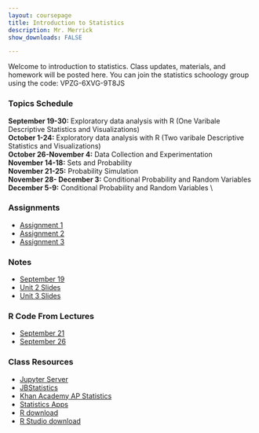 ```yaml
---
layout: coursepage
title: Introduction to Statistics 
description: Mr. Merrick 
show_downloads: FALSE

---
```


Welcome to introduction to statistics. Class updates, materials, and homework will be posted here. You can join the statistics schoology group using the code: VPZG-6XVG-9T8JS

### Topics Schedule

**September 19-30:** Exploratory data analysis with R (One Varibale Descriptive Statistics and Visualizations) \
**October 1-24:** Exploratory data analysis with R (Two varibale Descriptive Statistics and Visualizations) \
**October 26-November 4:** Data Collection and Experimentation \
**November 14-18:** Sets and Probability \
**November 21-25:** Probability Simulation \
**November 28- December 3:** Conditional Probability and Random Variables \
**December 5-9:** Conditional Probability and Random Variables \


### Assignments 
*  <a href="https://merrickmath.github.io/MerrickMath.github.io-APSTAT/Assignments/Assignment1.pdf"> Assignment 1 </a>
*  <a href="https://merrickmath.github.io/MerrickMath.github.io-APSTAT/Assignments/Assignment2.pdf"> Assignment 2 </a>
*  <a href="https://merrickmath.github.io/MerrickMath.github.io-APSTAT/Assignments/Assignment3.pdf"> Assignment 3 </a>

<!--- 
*  <a href="https://merrickmath.github.io/MerrickMath.github.io-APSTAT/Assignments/Assignment2.pdf"> Assignment 2 </a>
*  <a href="https://merrickmath.github.io/MerrickMath.github.io-APSTAT/Assignments/Assignment3.pdf"> Assignment 3 </a>
*  <a href="https://merrickmath.github.io/MerrickMath.github.io-APSTAT/Assignments/Assignment4.pdf"> Assignment 4 </a>
*  <a href="https://merrickmath.github.io/MerrickMath.github.io-APSTAT/Assignments/Assignment5.pdf"> Assignment 5 </a>
---> 

### Notes 
*  <a href="https://merrickmath.github.io/MerrickMath.github.io-APSTAT/Notes/September19.pdf"> September 19 </a> 
*  <a href="https://merrickmath.github.io/MerrickMath.github.io-APSTAT/2021Statistics/Slides/Unit2.pdf"> Unit 2 Slides </a> 
*  <a href="https://merrickmath.github.io/MerrickMath.github.io-APSTAT/2021Statistics/Slides/Unit3.pdf"> Unit 3 Slides </a> 

### R Code From Lectures 
* <a href="https://merrickmath.github.io/MerrickMath.github.io-APSTAT/RCode2022/September21.R"> September 21 </a> 
* <a href="https://merrickmath.github.io/MerrickMath.github.io-APSTAT/RCode2022/September26.R"> September 26 </a> 

<!---
* <a href="https://merrickmath.github.io/MerrickMath.github.io-APSTAT/RCode2022/September21.r"> Sept 21 </a> 
---> 

### Class Resources 
* <a href="http://jupyter.renert.housegordon.com"> Jupyter Server </a> 
* <a href="https://www.jbstatistics.com"> JBStatistics </a> 
* <a href="https://www.khanacademy.org/math/ap-statistics"> Khan Academy AP Statistics </a> 
* <a href="https://www.stapplet.com"> Statistics Apps </a>  
* <a href="https://www.r-project.org"> R download </a>  
* <a href="https://www.rstudio.com/products/rstudio/download/"> R Studio download </a>  




